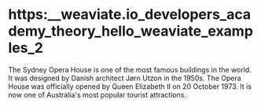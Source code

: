 # https:\_\_weaviate.io_developers_academy_theory_hello_weaviate_examples_2

The Sydney Opera House is one of the most famous buildings in the world. It was designed by Danish architect Jørn Utzon in the 1950s. The Opera House was officially opened by Queen Elizabeth II on 20 October 1973. It is now one of Australia's most popular tourist attractions.
